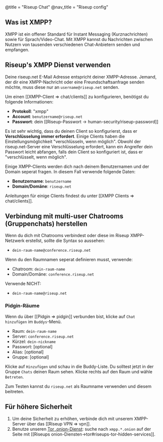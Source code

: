 @title = "Riseup Chat"
@nav_title = "Riseup config"

## Was ist XMPP?

XMPP ist ein offener Standard für Instant Messaging (Kurznachrichten) sowie für Sprach/Video-Chat. Mit XMPP kannst du Nachrichten zwischen Nutzern von tausenden verschiedenen Chat-Anbietern senden und empfangen.

## Riseup's XMPP Dienst verwenden

Deine riseup.net E-Mail Adresse entspricht deiner XMPP-Adresse. Jemand, der dir eine XMPP-Nachricht oder eine Freundschaftsanfrage senden möchte, muss diese nur an `username@riseup.net` senden.

Um einen [[XMPP-Client => chat/clients]] zu konfigurieren, benötigst du folgende Informationen:

- **Protokoll**: "xmpp"
- **Account**: `benutzername@riseup.net`
- **Passwort**: dein [[Riseup-Passwort -> human-security/riseup-password]]

Es ist sehr wichtig, dass du deinen Client so konfigurierst, dass er **Verschlüsselung immer erfordert**. Einige Clients haben die Einstellungsmöglichkeit "verschlüsseln, wenn möglich". Obwohl der riseup.net-Server eine Verschlüsselung erfordert, kann ein Angreifer dein Passwort leicht abfangen, falls dein Client so konfiguriert ist, dass er "verschlüsselt, wenn möglich".

Einige XMPP-Clients werden dich nach deinem Benutzernamen und der Domain seperat fragen. In diesem Fall verwende folgende Daten:

- **Benutzername**: `benutzername`
- **Domain/Domäne**: `riseup.net`

Anleitungen für einige Clients findest du unter [[XMPP Clients => chat/clients]].

## Verbindung mit multi-user Chatrooms (Gruppenchats) herstellen

Wenn du dich mit Chatrooms verbindest oder diese im Riseup XMPP-Netzwerk erstellst, sollte die Syntax so aussehen:

- `dein-raum-name@conference.riseup.net`

Wenn du den Raumnamen seperat definieren musst, verwende:

- Chatroom: `dein-raum-name`
- Domain/Domäne: `conference.riseup.net`

Verwende NICHT:

- `dein-raum-name@riseup.net`

### Pidgin-Räume

Wenn du über [[Pidgin => pidgin]] verbunden bist, klicke auf `Chat hinzufügen` im `Buddys`-Menü.

- Raum: `dein-raum-name`
- Server: `conference.riseup.net`
- Kürzel: `dein-nickname`
- Passwort: [optional]
- Alias: [optional]
- Gruppe: [optional]

Klicke auf `Hinzufügen` und schau in die Buddy-Liste. Du solltest jetzt in der Gruppe `Chats` deinen Raum sehen.
Klicke rechts auf den Raum und wähle `Betreten`.

Zum Testen kannst du `riseup.net` als Raumname verwenden und diesem beitreten.

## Für höhere Sicherheit

1. Um deine Sicherheit zu erhöhen, verbinde dich mit unserem XMPP-Server über das [[Riseup VPN => vpn]].
1. Benutze unseren [Tor .onion-Dienst](https://www.torproject.org/docs/hidden-services.html.en): suche nach `xmpp.*.onion` auf der Seite mit [[Riseups onion-Diensten->tor#riseups-tor-hidden-services]].
